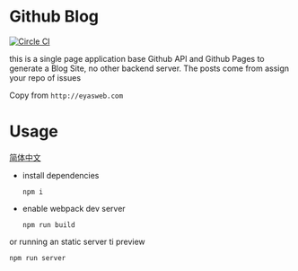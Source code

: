 # Github Blog

[![Circle CI](https://img.shields.io/circleci/project/eyasliu/eyasliu.github.io/master.svg)](https://circleci.com/gh/eyasliu/eyasliu.github.io)

this is a single page application base Github API and Github Pages to generate a Blog Site, no other backend server. The posts come from assign your repo of issues

Copy from `http://eyasweb.com`

# Usage

[简体中文](https://github.com/eyasliu/eyasliu.github.io/blob/master/README-zh.md)


 + install dependencies
   ```
   npm i
   ```
 + enable webpack dev server
   ```
   npm run build
   ```
  or running an static server ti preview
   ```
   npm run server
   ```
